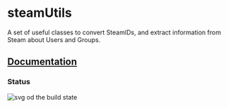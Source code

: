 # steamUtils
A set of useful classes to convert SteamIDs, and extract information from Steam about Users and Groups.

## [Documentation](https://dannyps.github.io/steamUtils/html/annotated.html)
  ### Status
  ![svg od the build state](https://api.travis-ci.org/Dannyps/steamUtils.svg?branch=master)
  
